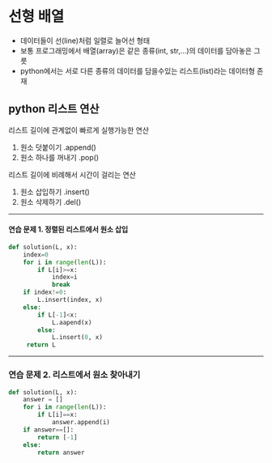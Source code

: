 # 선형 배열
+ 데이터들이 선(line)처럼 일렬로 늘어선 형태
+ 보통 프로그래밍에서 배열(array)은 같은 종류(int, str,...)의 데이터를 담아놓은 그릇
+ python에서는 서로 다른 종류의 데이터를 담을수있는 리스트(list)라는 데이터형 존재

## python 리스트 연산

리스트 길이에 관계없이 빠르게 실행가능한 연산
1. 원소 덧붙이기 .append()
2. 원소 하나를 꺼내기 .pop()

리스트 길이에 비례해서 시간이 걸리는 연산
1. 원소 삽입하기 .insert()
2. 원소 삭제하기 .del()
--------
#### 연습 문제 1. 정렬된 리스트에서 원소 삽입

```python
def solution(L, x):
    index=0
    for i in range(len(L)):
        if L[i]>=x:
            index=i
            break
    if index!=0:
        L.insert(index, x)
    else:
        if L[-1]<x:
            L.aapend(x)
        else:
            L.insert(0, x)
     return L
```
--------

### 연습 문제 2. 리스트에서 원소 찾아내기

```python
def solution(L, x):
    answer = []
    for i in range(len(L)):
        if L[i]==x:
            answer.append(i)
    if answer==[]:
        return [-1]
    else:
        return answer
```

